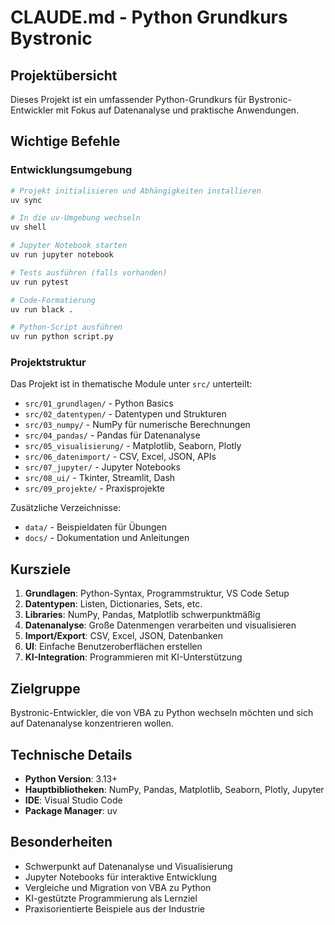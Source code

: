 # CLAUDE.md - Python Grundkurs Bystronic

## Projektübersicht

Dieses Projekt ist ein umfassender Python-Grundkurs für Bystronic-Entwickler mit Fokus auf Datenanalyse und praktische Anwendungen.

## Wichtige Befehle

### Entwicklungsumgebung
```bash
# Projekt initialisieren und Abhängigkeiten installieren
uv sync

# In die uv-Umgebung wechseln
uv shell

# Jupyter Notebook starten
uv run jupyter notebook

# Tests ausführen (falls vorhanden)
uv run pytest

# Code-Formatierung
uv run black .

# Python-Script ausführen
uv run python script.py
```

### Projektstruktur

Das Projekt ist in thematische Module unter `src/` unterteilt:
- `src/01_grundlagen/` - Python Basics
- `src/02_datentypen/` - Datentypen und Strukturen  
- `src/03_numpy/` - NumPy für numerische Berechnungen
- `src/04_pandas/` - Pandas für Datenanalyse
- `src/05_visualisierung/` - Matplotlib, Seaborn, Plotly
- `src/06_datenimport/` - CSV, Excel, JSON, APIs
- `src/07_jupyter/` - Jupyter Notebooks
- `src/08_ui/` - Tkinter, Streamlit, Dash
- `src/09_projekte/` - Praxisprojekte

Zusätzliche Verzeichnisse:
- `data/` - Beispieldaten für Übungen
- `docs/` - Dokumentation und Anleitungen

## Kursziele

1. **Grundlagen**: Python-Syntax, Programmstruktur, VS Code Setup
2. **Datentypen**: Listen, Dictionaries, Sets, etc.
3. **Libraries**: NumPy, Pandas, Matplotlib schwerpunktmäßig
4. **Datenanalyse**: Große Datenmengen verarbeiten und visualisieren
5. **Import/Export**: CSV, Excel, JSON, Datenbanken
6. **UI**: Einfache Benutzeroberflächen erstellen
7. **KI-Integration**: Programmieren mit KI-Unterstützung

## Zielgruppe

Bystronic-Entwickler, die von VBA zu Python wechseln möchten und sich auf Datenanalyse konzentrieren wollen.

## Technische Details

- **Python Version**: 3.13+
- **Hauptbibliotheken**: NumPy, Pandas, Matplotlib, Seaborn, Plotly, Jupyter
- **IDE**: Visual Studio Code
- **Package Manager**: uv

## Besonderheiten

- Schwerpunkt auf Datenanalyse und Visualisierung
- Jupyter Notebooks für interaktive Entwicklung
- Vergleiche und Migration von VBA zu Python
- KI-gestützte Programmierung als Lernziel
- Praxisorientierte Beispiele aus der Industrie